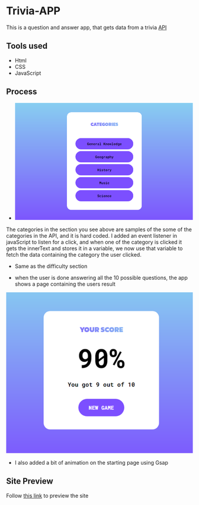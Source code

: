 # Trivia-APP
This is a question and answer app, that gets data from a trivia [API](https://the-trivia-api.com/)


## Tools used
- Html
- CSS 
- JavaScript

## Process
- ![Categories section](/images/Trivia.png)

The categories in the section you see above are samples of the some of the categories in the API, and it is hard coded. I added an event listener in javaScript to listen for a click, and when one of the category is clicked it gets the innerText and stores it in a variable, we now use that variable to fetch the data containing the category the user clicked.

- Same as the difficulty section

- when the user is done answering all the 10 possible questions, the app shows a page containing the users result

![Result section](/images/Trivia%20(1).png)

- I also added a bit of animation on the starting page using Gsap

## Site Preview
Follow [this link](https://trivquest.netlify.app/) to preview the site